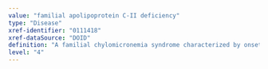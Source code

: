 ```yaml
---
value: "familial apolipoprotein C-II deficiency"
type: "Disease"
xref-identifier: "0111418"
xref-dataSource: "DOID"
definition: "A familial chylomicronemia syndrome characterized by onset in adolescence or adulthood of hypertriglyceridemia and fasting chylomicronemia that has_material_basis_in homozygous or compound heterozygous mutation in APOC2 on chromosome 19q13.32."
level: "4"
---
```

